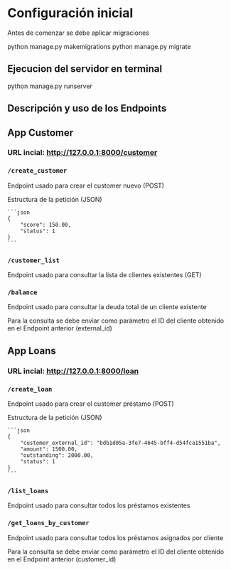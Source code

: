 # Configuración inicial

Antes de comenzar se debe aplicar migraciones

python manage.py makemigrations
python manage.py migrate


## Ejecucion del servidor en terminal

python manage.py runserver

## Descripción y uso de los Endpoints

## App Customer

### URL incial: http://127.0.0.1:8000/customer


### `/create_customer`

Endpoint usado para crear el customer nuevo (POST)

Estructura de la petición (JSON)

    ```json
    {
        "score": 150.00,
        "status": 1
    }
    ```

### `/customer_list`

Endpoint usado para consultar la lista de clientes existentes (GET)


### `/balance`

Endpoint usado para consultar la deuda total de un cliente existente

Para la consulta se debe enviar como parámetro el ID del cliente obtenido en el Endpoint anterior (external_id)


## App Loans

### URL incial: http://127.0.0.1:8000/loan


### `/create_loan`

Endpoint usado para crear el customer préstamo (POST)

Estructura de la petición (JSON)

    ```json
    {
        "customer_external_id": "bdb1d05a-3fe7-4645-bff4-d54fca1551ba",
        "amount": 1500.00,
        "outstanding": 2000.00,
        "status": 1
    }
    ```

### `/list_loans`

Endpoint usado para consultar todos los préstamos existentes


### `/get_loans_by_customer`

Endpoint usado para consultar todos los préstamos asignados por cliente

Para la consulta se debe enviar como parámetro el ID del cliente obtenido en el Endpoint anterior (customer_id)

